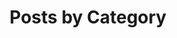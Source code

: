 ---
title: "Posts by Category"
layout: tags
permalink: /tags/
author_profile: true
sidebar_main: true
#sidebar:
#  nav: "sidebar-category"
---